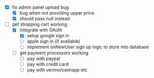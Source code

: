  - [x] fix admin panel upload bug
	 - [x] bug when not providing upper price
	 - [x] should pass null instead
- [ ] get shopping cart working
	- [x] integrate with OAuth
		- [x] setup google sign in
		- [ ] apple sign in (if available)
		- [ ] implement onNewUser sign up logic to store into database
	- [ ] get payment processors working
		- [ ] pay with paypal
		- [ ] pay with credit card
		- [ ] pay with venmo/cashapp etc
